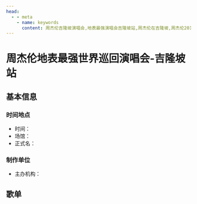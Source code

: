 ```yaml
---
head:
  - - meta
    - name: keywords
      content: 周杰伦吉隆坡演唱会,地表最强演唱会吉隆坡站,周杰伦在吉隆坡,周杰伦2016吉隆坡演唱会
---
```


# 周杰伦地表最强世界巡回演唱会-吉隆坡站

## 基本信息

### 时间地点
- 时间：
- 场馆：
- 正式名：

### 制作单位
- 主办机构：

## 歌单